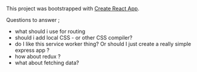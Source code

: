 This project was bootstrapped with [Create React App](https://github.com/facebookincubator/create-react-app).

Questions to answer ; 

- what should i use for routing
- should i add local CSS - or other CSS compiler? 
- do I like this service worker thing? Or should I just create a really simple express app ? 
- how about redux ? 
- what about fetching data? 
